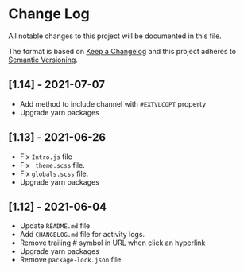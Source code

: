 # Change Log

All notable changes to this project will be documented in this file.

The format is based on [Keep a Changelog](http://keepachangelog.com/)
and this project adheres to [Semantic Versioning](http://semver.org/).

## [1.14] - 2021-07-07

- Add method to include channel with `#EXTVLCOPT` property
- Upgrade yarn packages

## [1.13] - 2021-06-26

- Fix `Intro.js` file
- Fix `_theme.scss` file.
- Fix `globals.scss` file.
- Upgrade yarn packages

## [1.12] - 2021-06-04

- Update `README.md` file
- Add `CHANGELOG.md` file for activity logs.
- Remove trailing # symbol in URL when click an hyperlink
- Upgrade yarn packages
- Remove `package-lock.json` file
